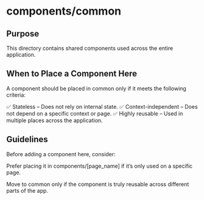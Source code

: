 # components/common

## Purpose

This directory contains shared components used across the entire application.

## When to Place a Component Here

A component should be placed in common only if it meets the following criteria:

✅ Stateless – Does not rely on internal state.
✅ Context-independent – Does not depend on a specific context or page.
✅ Highly reusable – Used in multiple places across the application.

## Guidelines

Before adding a component here, consider:

Prefer placing it in components/[page_name] if it’s only used on a specific page.

Move to common only if the component is truly reusable across different parts of the app.
